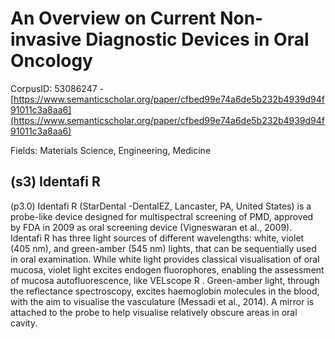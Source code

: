 # An Overview on Current Non-invasive Diagnostic Devices in Oral Oncology

CorpusID: 53086247 - [https://www.semanticscholar.org/paper/cfbed99e74a6de5b232b4939d94f91011c3a8aa6](https://www.semanticscholar.org/paper/cfbed99e74a6de5b232b4939d94f91011c3a8aa6)

Fields: Materials Science, Engineering, Medicine

## (s3) Identafi R
(p3.0) Identafi R (StarDental -DentalEZ, Lancaster, PA, United States) is a probe-like device designed for multispectral screening of PMD, approved by FDA in 2009 as oral screening device (Vigneswaran et al., 2009). Identafi R has three light sources of different wavelengths: white, violet (405 nm), and green-amber (545 nm) lights, that can be sequentially used in oral examination. While white light provides classical visualisation of oral mucosa, violet light excites endogen fluorophores, enabling the assessment of mucosa autofluorescence, like VELscope R . Green-amber light, through the reflectance spectroscopy, excites haemoglobin molecules in the blood, with the aim to visualise the vasculature (Messadi et al., 2014). A mirror is attached to the probe to help visualise relatively obscure areas in oral cavity.

